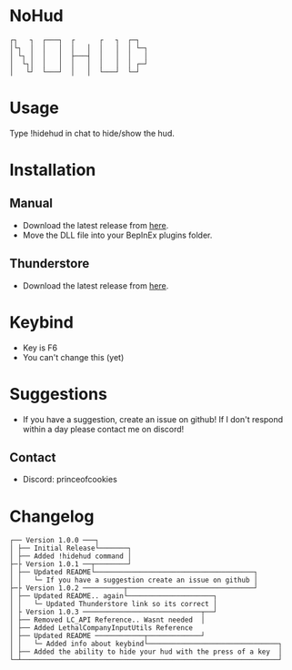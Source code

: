 # NoHud
```
┌┐   ┐  ┌───┐  ┌      ┌   ┐  ┌─┐
│└┐  │  │   │  │   │  │   │  │ └─┐
│ └┐ │  │   │  ├───┤  │   │  │   │
│  └┐│  │   │  │   │  │   │  │ ┌─┘
│   └┘  └───┘  │   │  └───┘  └─┘
```

# Usage
Type !hidehud in chat to hide/show the hud.

# Installation

## Manual
- Download the latest release from [here](https://github.com/CoolestMan22/NoHudMod/releases/tag/v1.0.2).
- Move the DLL file into your BepInEx plugins folder.

## Thunderstore
- Download the latest release from [here](https://thunderstore.io/c/lethal-company/p/Cookies/NoHud/).

# Keybind
- Key is F6
- You can't change this (yet)

# Suggestions
- If you have a suggestion, create an issue on github! If I don't respond within a day please contact me on discord!

## Contact
- Discord: princeofcookies

# Changelog
```
┌── Version 1.0.0 ───┐
│ ├── Initial Release└───────┐
│ ├── Added !hidehud command │
├─├ Version 1.0.1 ──┬────────┘ 
│ ├── Updated README└───────────────────────────────────────┐
│ │   └─ If you have a suggestion create an issue on github │
├─├ Version 1.0.2 ──────────┬───────────────────────────────┘                                    
│ ├── Updated README.. again└─────────────────────┐
│ │   └─ Updated Thunderstore link so its correct │
│ ├ Version 1.0.3 ─────────────────────────────┬──┘
│ ├── Removed LC_API Reference.. Wasnt needed  │ 
│ ├── Added LethalCompanyInputUtils Reference 
│ ├── Updated README ────────────┬─────────────┘
│ │   └─ Added info about keybind└────────────────────────────────┐
│ ├── Added the ability to hide your hud with the press of a key  │                                       
└─┴───────────────────────────────────────────────────────────────┘
```
